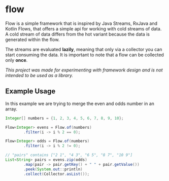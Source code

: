 # flow
Flow is a simple framework that is inspired by Java Streams, RxJava and Kotlin Flows, that offers a simple
api for working with cold streams of data. A cold stream of data differs from the hot variant because the data
is generated within the flow.

The streams are evaluated **lazily**, meaning that only via a collector
you can start consuming the data. It is important to note that a flow can be
collected only **once**.

*This project was made for experimenting with framework
design and is not intended to be used as a library.*

## Example Usage
In this example we are trying to merge the even and odds number in an array.
```java
Integer[] numbers = {1, 2, 3, 4, 5, 6, 7, 8, 9, 10};

Flow<Integer> evens = Flow.of(numbers)
        .filter(i -> i % 2 == 0);

Flow<Integer> odds = Flow.of(numbers)
        .filter(i -> i % 2 != 0);

// "pairs" contains ["2 1", "4 3", "6 5", "8 7", "10 9"]
List<String> pairs = evens.zip(odds)
        .map(pair -> pair.getKey() + " " + pair.getValue())
        .peek(System.out::println)
        .collect(Collector.asList());
```
